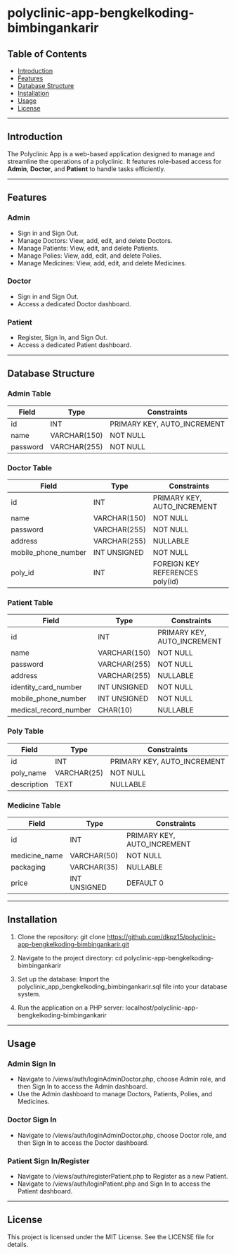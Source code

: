 # polyclinic-app-bengkelkoding-bimbingankarir

## Table of Contents

- [Introduction](#introduction)
- [Features](#features)
- [Database Structure](#database-structure)
- [Installation](#installation)
- [Usage](#usage)
- [License](#license)

---

## Introduction

The Polyclinic App is a web-based application designed to manage and streamline the operations of a polyclinic. It features role-based access for **Admin**, **Doctor**, and **Patient** to handle tasks efficiently.

---

## Features

### Admin

- Sign in and Sign Out.
- Manage Doctors: View, add, edit, and delete Doctors.
- Manage Patients: View, edit, and delete Patients.
- Manage Polies: View, add, edit, and delete Polies.
- Manage Medicines: View, add, edit, and delete Medicines.

### Doctor

- Sign in and Sign Out.
- Access a dedicated Doctor dashboard.

### Patient

- Register, Sign In, and Sign Out.
- Access a dedicated Patient dashboard.

---

## Database Structure

### Admin Table

| Field    | Type         | Constraints                 |
| -------- | ------------ | --------------------------- |
| id       | INT          | PRIMARY KEY, AUTO_INCREMENT |
| name     | VARCHAR(150) | NOT NULL                    |
| password | VARCHAR(255) | NOT NULL                    |

### Doctor Table

| Field               | Type         | Constraints                     |
| ------------------- | ------------ | ------------------------------- |
| id                  | INT          | PRIMARY KEY, AUTO_INCREMENT     |
| name                | VARCHAR(150) | NOT NULL                        |
| password            | VARCHAR(255) | NOT NULL                        |
| address             | VARCHAR(255) | NULLABLE                        |
| mobile_phone_number | INT UNSIGNED | NOT NULL                        |
| poly_id             | INT          | FOREIGN KEY REFERENCES poly(id) |

### Patient Table

| Field                 | Type         | Constraints                 |
| --------------------- | ------------ | --------------------------- |
| id                    | INT          | PRIMARY KEY, AUTO_INCREMENT |
| name                  | VARCHAR(150) | NOT NULL                    |
| password              | VARCHAR(255) | NOT NULL                    |
| address               | VARCHAR(255) | NULLABLE                    |
| identity_card_number  | INT UNSIGNED | NOT NULL                    |
| mobile_phone_number   | INT UNSIGNED | NOT NULL                    |
| medical_record_number | CHAR(10)     | NULLABLE                    |

### Poly Table

| Field       | Type        | Constraints                 |
| ----------- | ----------- | --------------------------- |
| id          | INT         | PRIMARY KEY, AUTO_INCREMENT |
| poly_name   | VARCHAR(25) | NOT NULL                    |
| description | TEXT        | NULLABLE                    |

### Medicine Table

| Field         | Type         | Constraints                 |
| ------------- | ------------ | --------------------------- |
| id            | INT          | PRIMARY KEY, AUTO_INCREMENT |
| medicine_name | VARCHAR(50)  | NOT NULL                    |
| packaging     | VARCHAR(35)  | NULLABLE                    |
| price         | INT UNSIGNED | DEFAULT 0                   |

---

## Installation

1. Clone the repository:
   git clone https://github.com/dkpz15/polyclinic-app-bengkelkoding-bimbingankarir.git

2. Navigate to the project directory:
   cd polyclinic-app-bengkelkoding-bimbingankarir

3. Set up the database:
   Import the polyclinic_app_bengkelkoding_bimbingankarir.sql file into your database system.

4. Run the application on a PHP server:
   localhost/polyclinic-app-bengkelkoding-bimbingankarir

---

## Usage

### Admin Sign In

- Navigate to /views/auth/loginAdminDoctor.php, choose Admin role, and then Sign In to access the Admin dashboard.
- Use the Admin dashboard to manage Doctors, Patients, Polies, and Medicines.

### Doctor Sign In

- Navigate to /views/auth/loginAdminDoctor.php, choose Doctor role, and then Sign In to access the Doctor dashboard.

### Patient Sign In/Register

- Navigate to /views/auth/registerPatient.php to Register as a new Patient.
- Navigate to /views/auth/loginPatient.php and Sign In to access the Patient dashboard.

---

## License

This project is licensed under the MIT License. See the LICENSE file for details.
